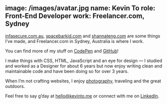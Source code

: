 image: /images/avatar.jpg
name: Kevin To
role: Front-End Developer
work: Freelancer.com, Sydney
---

[infasecure.com.au](http://infasecure.com.au/), [spacebarkid.com](http://spacebarkid.com/) and [shannateng.com](http://shannateng.com/) are some things I’ve made, and Freelancer.com in Sydney, Australia is where I work.</p>

You can find more of my stuff on [CodePen](http://codepen.io/qkevinto/) and [GitHub](https://github.com/qkevinto/)!

I make things with CSS, HTML, JavaScript and an eye for design &mdash; I studied and worked as a Designer for about 6 years but now enjoy writing clean and maintainable code and have been doing so for over 3 years.

When I’m not crafting websites, I enjoy [photography](https://500px.com/kevinto), traveling and the great outdoors.

Feel free to say g’day at [hello@kevinto.me](mailto://hello@kevinto.me) or connect with me on [LinkedIn](https://au.linkedin.com/in/qkevinto).
